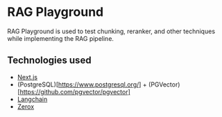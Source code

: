 # RAG Playground
RAG Playground is used to test chunking, reranker, and other techniques while implementing the RAG pipeline.

## Technologies used
- [Next.js](https://nextjs.org)
- (PostgreSQL)[https://www.postgresql.org/] + (PGVector)[https://github.com/pgvector/pgvector]
- [Langchain](https://js.langchain.com/docs/introduction/)
- [Zerox](https://github.com/getomni-ai/zerox)

